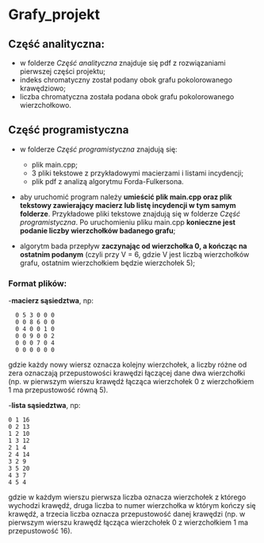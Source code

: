 # Grafy_projekt

## Część analityczna:
  - w folderze *Część analityczna* znajduje się pdf z rozwiązaniami pierwszej części projektu;
  - indeks chromatyczny został podany obok grafu pokolorowanego krawędziowo;
  - liczba chromatyczna została podana obok grafu pokolorowanego wierzchołkowo.
  
  
## Część programistyczna
  - w folderze *Część programistyczna* znajdują się:
      - plik main.cpp;
      - 3 pliki tekstowe z przykładowymi macierzami i listami incydencji;
      - plik pdf z analizą algorytmu Forda-Fulkersona.
      
  - aby uruchomić program należy **umieścić plik main.cpp oraz plik tekstowy zawierający macierz lub listę incydencji w tym samym folderze**. Przykładowe pliki tekstowe znajdują się w folderze *Część programistyczna*. Po uruchomieniu pliku main.cpp **konieczne jest podanie liczby wierzchołków badanego grafu**; 
  - algorytm bada przepływ **zaczynając od wierzchołka 0, a kończąc na ostatnim podanym** (czyli przy V = 6, gdzie V jest liczbą wierzchołków grafu, ostatnim wierzchołkiem będzie wierzchołek 5);
 ### Format plików:
  -**macierz sąsiedztwa**, np:
  ```
    0 5 3 0 0 0
    0 0 8 6 0 0
    0 4 0 0 1 0
    0 0 9 0 0 2
    0 0 0 7 0 4
    0 0 0 0 0 0 
  ```
  gdzie każdy nowy wiersz oznacza kolejny wierzchołek, a liczby różne od zera oznaczają przepustowości krawędzi łączącej dane dwa wierzchołki (np. w pierwszym wierszu krawędź łącząca wierzchołek 0 z wierzchołkiem 1 ma przepustowość równą 5).
  
  -**lista sąsiedztwa**, np:
  ```
  0 1 16
  0 2 13
  1 2 10
  1 3 12
  2 1 4
  2 4 14
  3 2 9
  3 5 20
  4 3 7
  4 5 4
  ```
  gdzie w każdym wierszu pierwsza liczba oznacza wierzchołek z którego wychodzi krawędź, druga liczba to numer wierzchołka w którym kończy się krawędź, a trzecia liczba oznacza przepustowość danej krawędzi (np. w pierwszym wierszu krawędź łącząca wierzchołek 0 z wierzchołkiem 1 ma przepustowość 16).
        
